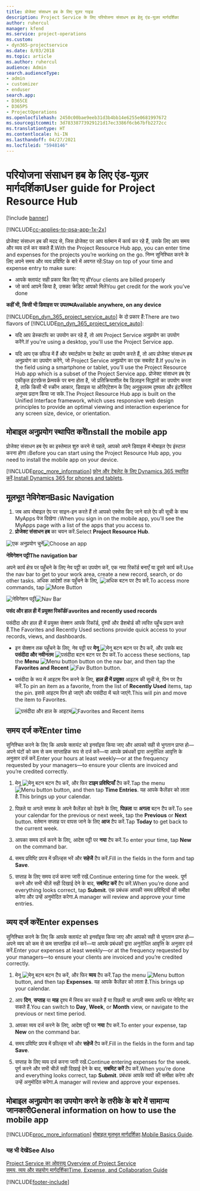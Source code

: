 ```yaml
---
title: प्रोजेक्ट संसाधन हब के लिए यूज़र गाइड
description: Project Service के लिए परियोजना संसाधन हब हेतु एंड-यूज़र मार्गदर्शिका
author: ruhercul
manager: kfend
ms.service: project-operations
ms.custom:
- dyn365-projectservice
ms.date: 8/03/2018
ms.topic: article
ms.author: ruhercul
audience: Admin
search.audienceType:
- admin
- customizer
- enduser
search.app:
- D365CE
- D365PS
- ProjectOperations
ms.openlocfilehash: 2450c00bae9eeb31d3b4bb14e6255e0681997672
ms.sourcegitcommit: 3d78338773929121d17ec3386f6cb67bfb2272cc
ms.translationtype: HT
ms.contentlocale: hi-IN
ms.lasthandoff: 04/27/2021
ms.locfileid: "5948146"
---
```

# <a name="user-guide-for-project-resource-hub"></a><span data-ttu-id="82f40-103">परियोजना संसाधन हब के लिए एंड-यूज़र मार्गदर्शिका</span><span class="sxs-lookup"><span data-stu-id="82f40-103">User guide for Project Resource Hub</span></span>

[!include [banner](../includes/psa-now-project-operations.md)]

[!INCLUDE[cc-applies-to-psa-app-1x-2x](../includes/cc-applies-to-psa-app-1x-2x.md)]

<span data-ttu-id="82f40-104">प्रोजेक्ट संसाधन हब की मदद से, जिस प्रोजेक्‍ट पर आप वर्तमान में कार्य कर रहे हैं, उसके लिए आप समय और व्यय दर्ज कर सकते हैं.</span><span class="sxs-lookup"><span data-stu-id="82f40-104">With the Project Resource Hub app, you can enter time and expenses for the projects you’re working on the go.</span></span> <span data-ttu-id="82f40-105">निम्न सुनिश्चित करने के लिए अपने समय और व्यय प्रविष्टि के बारे में अवगत रहें:</span><span class="sxs-lookup"><span data-stu-id="82f40-105">Stay on top of your time and expense entry to make sure:</span></span>

- <span data-ttu-id="82f40-106">आपके क्लायंट सही प्रकार बिल किए गए हों</span><span class="sxs-lookup"><span data-stu-id="82f40-106">Your clients are billed properly</span></span>
- <span data-ttu-id="82f40-107">जो कार्य आपने किया है, उसका क्रेडिट आपको मिले</span><span class="sxs-lookup"><span data-stu-id="82f40-107">You get credit for the work you’ve done</span></span>

<span data-ttu-id="82f40-108">**कहीं भी, किसी भी डिवाइस पर उपलब्ध**</span><span class="sxs-lookup"><span data-stu-id="82f40-108">**Available anywhere, on any device**</span></span>

<span data-ttu-id="82f40-109">[!INCLUDE[pn_dyn_365_project_service_auto](../includes/pn-dyn-365-project-service-auto.md)] के दो प्रकार हैं:</span><span class="sxs-lookup"><span data-stu-id="82f40-109">There are two flavors of [!INCLUDE[pn_dyn_365_project_service_auto](../includes/pn-dyn-365-project-service-auto.md)]:</span></span> 

- <span data-ttu-id="82f40-110">यदि आप डेस्कटॉप का उपयोग कर रहे हैं, तो आप Project Service अनुप्रयोग का उपयोग करेंगे.</span><span class="sxs-lookup"><span data-stu-id="82f40-110">If you're using a desktop, you'll use the Project Service app.</span></span> 

- <span data-ttu-id="82f40-111">यदि आप एक फ़ील्‍ड में हैं और स्मार्टफ़ोन या टेबलेट का उपयोग करते हैं, तो आप प्रोजेक्‍ट संसाधन हब अनुप्रयोग का उपयोग करेंगे, जो Project Service अनुप्रयोग का एक सबसेट है.</span><span class="sxs-lookup"><span data-stu-id="82f40-111">If you’re in the field using a smartphone or tablet, you’ll use the Project Resource Hub app which is a subset of the Project Service  app.</span></span> <span data-ttu-id="82f40-112">प्रोजेक्‍ट संसाधन हब ऐप एकीकृत इंटरफ़ेस फ़्रेमवर्क पर बना होता है, जो प्रतिक्रियाशील वेब डिज़ाइन सिद्धांतों का उपयोग करता है, ताकि किसी भी स्क्रीन आकार, डिवाइस या ओरिएंटेशन के लिए अनुकूलतम दृश्यता और इंटरैक्टिव अनुभव प्रदान किया जा सके.</span><span class="sxs-lookup"><span data-stu-id="82f40-112">The Project Resource Hub app is built on the Unified Interface framework, which uses responsive web design principles to provide an optimal viewing and interaction experience for any screen size, device, or orientation.</span></span> 


## <a name="install-the-mobile-app"></a><span data-ttu-id="82f40-113">मोबाइल अनुप्रयोग स्थापित करें</span><span class="sxs-lookup"><span data-stu-id="82f40-113">Install the mobile app</span></span>
<span data-ttu-id="82f40-114">प्रोजेक्ट संसाधन हब ऐप का इस्तेमाल शुरु करने से पहले, आपको अपने डिवाइस में मोबाइल ऐप इंस्टाल करना होगा।</span><span class="sxs-lookup"><span data-stu-id="82f40-114">Before you can start using the Project Resource Hub app, you need to install the mobile app on your device.</span></span> 

[!INCLUDE[proc_more_information](../includes/proc-more-information.md)] <span data-ttu-id="82f40-115">[फ़ोन और टेबलेट के लिए Dynamics 365 स्‍थापित करें](/dynamics365/mobile-app/install-dynamics-365-for-phones-and-tablets).</span><span class="sxs-lookup"><span data-stu-id="82f40-115">[Install Dynamics 365 for phones and tablets](/dynamics365/mobile-app/install-dynamics-365-for-phones-and-tablets).</span></span>

## <a name="basic-navigation"></a><span data-ttu-id="82f40-116">मूलभूत नेविगेशन</span><span class="sxs-lookup"><span data-stu-id="82f40-116">Basic Navigation</span></span>
1.  <span data-ttu-id="82f40-117">जब आप मोबाइल ऐप पर साइन-इन करते हैं तो आपको एक्सेस किए जाने वाले ऐप की सूची के साथ MyApps पेज दिखेगा।</span><span class="sxs-lookup"><span data-stu-id="82f40-117">When you sign in on the mobile app, you’ll see the MyApps page with a list of the apps that you access to.</span></span> 
2.  <span data-ttu-id="82f40-118">**प्रोजेक्‍ट संसाधन हब** का चयन करें.</span><span class="sxs-lookup"><span data-stu-id="82f40-118">Select **Project Resource Hub**.</span></span>

<span data-ttu-id="82f40-119">![एक अनुप्रयोग चुनें](media/chooseApp_1.png "एक अनुप्रयोग चुनें")</span><span class="sxs-lookup"><span data-stu-id="82f40-119">![Choose an app](media/chooseApp_1.png "Choose an app")</span></span>

<span data-ttu-id="82f40-120">**नेविगेशन पट्टी**</span><span class="sxs-lookup"><span data-stu-id="82f40-120">**The navigation bar**</span></span>

<span data-ttu-id="82f40-121">अपने कार्य क्षेत्र पर पहुँचने के लिए नेव पट्टी का उपयोग करें, एक नया रिकॉर्ड बनाएँ या दूसरे कार्य करें.</span><span class="sxs-lookup"><span data-stu-id="82f40-121">Use the nav bar to get to your work area, create a new record, search, or do other tasks.</span></span> <span data-ttu-id="82f40-122">अधिक आदेशों तक पहुँचने के लिए, ![अधिक बटन](media/MoreButton.png "अधिक बटन") पर टैप करें.</span><span class="sxs-lookup"><span data-stu-id="82f40-122">To access more commands, tap ![More Button](media/MoreButton.png "More Button")</span></span>

<span data-ttu-id="82f40-123">![नेविगेशन पट्टी](media/NavBar_2.png "नेविगेशन पट्टी")</span><span class="sxs-lookup"><span data-stu-id="82f40-123">![Nav Bar](media/NavBar_2.png "Nav Bar")</span></span>

<span data-ttu-id="82f40-124">**पसंद और हाल ही में प्रयुक्त रिकॉर्ड**</span><span class="sxs-lookup"><span data-stu-id="82f40-124">**Favorites and recently used records**</span></span>

<span data-ttu-id="82f40-125">पसंदीदा और हाल ही में प्रयुक्त सेक्शन आपके रिकॉर्ड, दृश्यों और डैशबोर्ड की त्वरित पहुँच प्रदान करते हैं.</span><span class="sxs-lookup"><span data-stu-id="82f40-125">The Favorites and Recently Used sections provide quick access to your records, views, and dashboards.</span></span> 

- <span data-ttu-id="82f40-126">इन सेक्शन तक पहुँचने के लिए, नेव पट्टी पर **मेनू** ![मेनू बटन](media/MenuButton.png "मेनू बटन") बटन पर टैप करें, और उसके बाद **पसंदीदा और नवीनतम** ![पसंदीदा बटन](media/FavButton.png "पसंदीदा बटन") बटन पर टैप करें.</span><span class="sxs-lookup"><span data-stu-id="82f40-126">To access these sections, tap the **Menu** ![Menu button](media/MenuButton.png "Menu button") button on the nav bar, and then tap the **Favorites and Recent** ![Fav Button](media/FavButton.png "Fav Button") button.</span></span>

- <span data-ttu-id="82f40-127">पसंदीदा के रूप में आइटम पिन करने के लिए, **हाल ही में प्रयुक्त** आइटम की सूची से, पिन पर टैप करें.</span><span class="sxs-lookup"><span data-stu-id="82f40-127">To pin an item as a favorite, from the list of **Recently Used** items, tap the pin.</span></span> <span data-ttu-id="82f40-128">इससे आइटम पिन हो जाएंगे और पसंदीदा में चले जाएंगे.</span><span class="sxs-lookup"><span data-stu-id="82f40-128">This will pin and move the item to Favorites.</span></span>

  <span data-ttu-id="82f40-129">![पसंदीदा और हाल के आइटम](media/Favs_3.png "पसंदीदा और हाल के आइटम")</span><span class="sxs-lookup"><span data-stu-id="82f40-129">![Favorites and Recent items](media/Favs_3.png "Favorites and Recent items")</span></span>
 
## <a name="enter-time"></a><span data-ttu-id="82f40-130">समय दर्ज करें</span><span class="sxs-lookup"><span data-stu-id="82f40-130">Enter time</span></span>
<span data-ttu-id="82f40-131">सुनिश्चित करने के लिए कि आपके क्लायंट को इनवॉइस किया जाए और आपको सही से भुगतान प्राप्त हो—अपने घंटों को कम से कम साप्ताहिक रूप से दर्ज करें—या आपके प्रबंधकों द्वारा अनुरोधित आवृत्ति के अनुसार दर्ज करें.</span><span class="sxs-lookup"><span data-stu-id="82f40-131">Enter your hours at least weekly—or at the frequency requested by your managers—to ensure your clients are invoiced and you’re credited correctly.</span></span>

1. <span data-ttu-id="82f40-132">मेनू ![मेनू बटन](media/MenuButton.png "मेनू बटन") बटन टैप करें, और फिर **टाइम प्रविष्टियाँ** टैप करें.</span><span class="sxs-lookup"><span data-stu-id="82f40-132">Tap the menu ![Menu button](media/MenuButton.png "Menu button") button, and then tap **Time Entries**.</span></span> <span data-ttu-id="82f40-133">यह आपके कैलेंडर को लाता है.</span><span class="sxs-lookup"><span data-stu-id="82f40-133">This brings up your calendar.</span></span>

2. <span data-ttu-id="82f40-134">पिछले या अगले सप्ताह के अपने कैलेंडर को देखने के लिए, **पिछला** या **अगला** बटन टैप करें.</span><span class="sxs-lookup"><span data-stu-id="82f40-134">To see your calendar for the previous or next week, tap the **Previous** or **Next** button.</span></span> <span data-ttu-id="82f40-135">वर्तमान सप्ताह पर वापस जाने के लिए **आज** टैप करें.</span><span class="sxs-lookup"><span data-stu-id="82f40-135">Tap **Today** to get back to the current week.</span></span>

3. <span data-ttu-id="82f40-136">आपका समय दर्ज करने के लिए, आदेश पट्टी पर **नया** टैप करें.</span><span class="sxs-lookup"><span data-stu-id="82f40-136">To enter your time, tap **New** on the command bar.</span></span> 

4. <span data-ttu-id="82f40-137">समय प्रविष्टि प्रपत्र में फ़ील्ड्स भरें और **सहेजें** टैप करें.</span><span class="sxs-lookup"><span data-stu-id="82f40-137">Fill in the fields in the form and tap **Save**.</span></span>

5. <span data-ttu-id="82f40-138">सप्ताह के लिए समय दर्ज करना जारी रखें.</span><span class="sxs-lookup"><span data-stu-id="82f40-138">Continue entering time for the week.</span></span> <span data-ttu-id="82f40-139">पूर्ण करने और सभी चीज़ें सही दिखाई देने के बाद, **सबमिट करें** टैप करें.</span><span class="sxs-lookup"><span data-stu-id="82f40-139">When you’re done and everything looks correct, tap **Submit**.</span></span> <span data-ttu-id="82f40-140">एक प्रबंधक आपकी समय प्रविष्टियों की समीक्षा करेगा और उन्हें अनुमोदित करेगा.</span><span class="sxs-lookup"><span data-stu-id="82f40-140">A manager will review and approve your time entries.</span></span>

## <a name="enter-expenses"></a><span data-ttu-id="82f40-141">व्यय दर्ज करें</span><span class="sxs-lookup"><span data-stu-id="82f40-141">Enter expenses</span></span> 
<span data-ttu-id="82f40-142">सुनिश्चित करने के लिए कि आपके क्लायंट को इनवॉइस किया जाए और आपको सही से भुगतान प्राप्त हो—अपने व्यय को कम से कम साप्ताहिक दर्ज करें—या आपके प्रबंधकों द्वारा अनुरोधित आवृत्ति के अनुसार दर्ज करें.</span><span class="sxs-lookup"><span data-stu-id="82f40-142">Enter your expenses at least weekly—or at the frequency requested by your managers—to ensure your clients are invoiced and you’re credited correctly.</span></span>

1. <span data-ttu-id="82f40-143">मेनू ![मेनू बटन](media/MenuButton.png "मेनू बटन") बटन टैप करें, और फिर **व्‍यय** टैप करें.</span><span class="sxs-lookup"><span data-stu-id="82f40-143">Tap the menu ![Menu button](media/MenuButton.png "Menu button") button, and then tap **Expenses**.</span></span> <span data-ttu-id="82f40-144">यह आपके कैलेंडर को लाता है.</span><span class="sxs-lookup"><span data-stu-id="82f40-144">This brings up your calendar.</span></span>

2. <span data-ttu-id="82f40-145">आप **दिन**, **सप्ताह** या **माह** दृश्य में स्विच कर सकते हैं या पिछली या अगली समय अवधि पर नेविगेट कर सकते हैं.</span><span class="sxs-lookup"><span data-stu-id="82f40-145">You can switch to **Day**, **Week**, or **Month** view, or navigate to the previous or next time period.</span></span> 

3. <span data-ttu-id="82f40-146">आपका व्‍यय दर्ज करने के लिए, आदेश पट्टी पर **नया** टैप करें.</span><span class="sxs-lookup"><span data-stu-id="82f40-146">To enter your expense, tap **New** on the command bar.</span></span> 

4. <span data-ttu-id="82f40-147">समय प्रविष्टि प्रपत्र में फ़ील्ड्स भरें और **सहेजें** टैप करें.</span><span class="sxs-lookup"><span data-stu-id="82f40-147">Fill in the fields in the form and tap **Save**.</span></span>

5. <span data-ttu-id="82f40-148">सप्ताह के लिए व्यय दर्ज करना जारी रखें.</span><span class="sxs-lookup"><span data-stu-id="82f40-148">Continue entering expenses for the week.</span></span> <span data-ttu-id="82f40-149">पूर्ण करने और सभी चीज़ें सही दिखाई देने के बाद, **सबमिट करें** टैप करें.</span><span class="sxs-lookup"><span data-stu-id="82f40-149">When you’re done and everything looks correct, tap **Submit**.</span></span> <span data-ttu-id="82f40-150">प्रबंधक आपके व्ययों की समीक्षा करेगा और उन्हें अनुमोदित करेगा.</span><span class="sxs-lookup"><span data-stu-id="82f40-150">A manager will review and approve your expenses.</span></span>

## <a name="general-information-on-how-to-use-the-mobile-app"></a><span data-ttu-id="82f40-151">मोबाइल अनुप्रयोग का उपयोग करने के तरीके के बारे में सामान्य जानकारी</span><span class="sxs-lookup"><span data-stu-id="82f40-151">General information on how to use the mobile app</span></span> 
[!INCLUDE[proc_more_information](../includes/proc-more-information.md)] <span data-ttu-id="82f40-152">[मोबाइल मूलभूत मार्गदर्शिका](/dynamics365/mobile-app/dynamics-365-phones-tablets-users-guide).</span><span class="sxs-lookup"><span data-stu-id="82f40-152">[Mobile Basics Guide](/dynamics365/mobile-app/dynamics-365-phones-tablets-users-guide).</span></span>

### <a name="see-also"></a><span data-ttu-id="82f40-153">यह भी देखें</span><span class="sxs-lookup"><span data-stu-id="82f40-153">See Also</span></span>  
 <span data-ttu-id="82f40-154">[Project Service का ओवरव्यू](../psa/overview.md) </span><span class="sxs-lookup"><span data-stu-id="82f40-154">[Overview of Project Service](../psa/overview.md) </span></span>  
 [<span data-ttu-id="82f40-155">समय, व्यय और सहयोग मार्गदर्शिका</span><span class="sxs-lookup"><span data-stu-id="82f40-155">Time, Expense, and Collaboration Guide</span></span>](../psa/time-expense-collaboration-guide.md)   
 


[!INCLUDE[footer-include](../includes/footer-banner.md)]